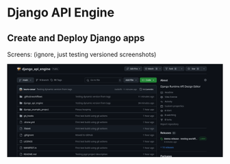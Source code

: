 # Django API Engine

## Create and Deploy Django apps


Screens: (ignore, just testing versioned screenshots)

![screen_shots.png](https://github.com/sharedway/django_api_engine/blob/7aa4d3ace6d2f0c1ea7cc0aca0ba15f787bfb645/docs/screen_shots.png?raw=true)